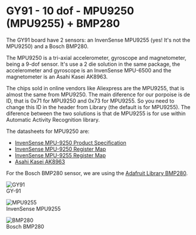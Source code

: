 # GY91 - 10 dof - MPU9250 (MPU9255) + BMP280

The GY91 board have 2 sensors: an InvenSense MPU9255 (yes! It's not the MPU9250) and a Bosch BMP280.

The MPU9250 is a tri-axial accelerometer, gyroscope and magnetometer, being a 9-dof sensor. It's use a 2 die solution in the same package, the accelerometer and gyroscope is an InvenSense MPU-6500 and the magnetometer is an Asahi Kasei AK8963.

The chips sold in online vendors like Aliexpress are the MPU9255, that is almost the same from MPU9250. The main diference for our porpoise is de ID, that is 0x71 for MPU9250 and 0x73 for MPU9255. So you need to change this ID in the header from Library (the default is for MPU9255). The diference between the two solutions is that de MPU9255 is for use within Automatic Activity Recognition library.

The datasheets for MPU9250 are:
* [InvenSense MPU-9250 Product Specification](https://github.com/ricardozago/GY91-MPU9250-BMP280/blob/master/Datasheet/PS-MPU-9250A-01-v1.1.pdf)
* [InvenSense MPU-9250 Register Map](https://github.com/ricardozago/GY91-MPU9250-BMP280/blob/master/Datasheet/RM-MPU-9250A-00-v1.6.pdf)
* [InvenSense MPU-9255 Register Map](https://github.com/ricardozago/GY91-MPU9250-BMP280/blob/master/Datasheet/MPU-9255-Register-Map.pdf)
* [Asahi Kasei AK8963](https://github.com/ricardozago/GY91-MPU9250-BMP280/blob/master/Datasheet/ak8963c-datasheet.pdf)

For the Bosch BMP280 sensor, we are using the [Adafruit Library BMP280](https://github.com/adafruit/Adafruit_BMP280_Library).

![GY91](https://github.com/ricardozago/GY91-MPU9250-BMP280/blob/master/Images/GY91.jpg)  
GY-91

![MPU9255](https://github.com/ricardozago/GY91-MPU9250-BMP280/blob/master/Images/MPU9255.jpg)  
InvenSense MPU9255

![BMP280](https://github.com/ricardozago/GY91-MPU9250-BMP280/blob/master/Images/BMP280.jpg)  
Bosch BMP280
